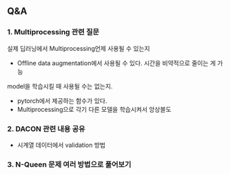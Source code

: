 ## Q&A
### 1. Multiprocessing 관련 질문
  실제 딥러닝에서 Multiprocessing언제 사용될 수 있는지
  - Offline data augmentation에서 사용될 수 있다. 시간을 비약적으로 줄이는 게 가능

  model을 학습시킬 때 사용될 수는 없는지.
  - pytorch에서 제공하는 함수가 있다.
  - Multiprocessing으로 각기 다른 모델을 학습시켜서 앙상블도 

### 2. DACON 관련 내용 공유
  - 시계열 데이터에서 validation 방법

### 3. N-Queen 문제 여러 방법으로 풀어보기
